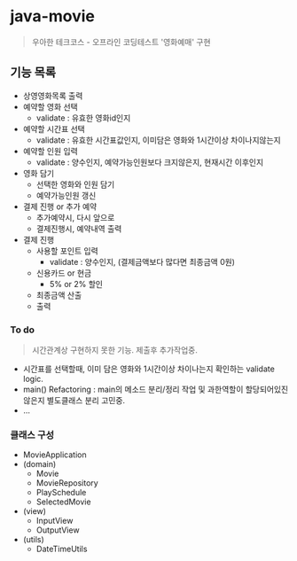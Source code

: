 # java-movie
> 우아한 테크코스 - 오프라인 코딩테스트 '영화예매' 구현

## 기능 목록
- 상영영화목록 출력
- 예약할 영화 선택
  - validate : 유효한 영화id인지
- 예약할 시간표 선택
  - validate : 유효한 시간표값인지, 이미담은 영화와 1시간이상 차이나지않는지
- 예약할 인원 입력
  - validate : 양수인지, 예약가능인원보다 크지않은지, 현재시간 이후인지
- 영화 담기
  - 선택한 영화와 인원 담기
  - 예약가능인원 갱신
- 결제 진행 or 추가 예약
  - 추가예약시, 다시 앞으로
  - 결제진행시, 예약내역 출력
- 결제 진행
  - 사용할 포인트 입력
  	- validate : 양수인지, (결제금액보다 많다면 최종금액 0원)
  - 신용카드 or 현금
  	- 5% or 2% 할인
  - 최종금액 산출
  - 출력


### To do
> 시간관계상 구현하지 못한 기능. 제출후 추가작업중.
- 시간표를 선택할때, 이미 담은 영화와 1시간이상 차이나는지 확인하는 validate logic.
- main() Refactoring : main의 메소드 분리/정리 작업 및 과한역할이 할당되어있진 않은지 별도클래스 분리 고민중.
- ...


### 클래스 구성
- MovieApplication
- (domain)
  - Movie
  - MovieRepository
  - PlaySchedule
  - SelectedMovie
- (view)
  - InputView
  - OutputView
- (utils)
  - DateTimeUtils
